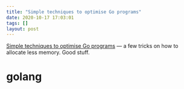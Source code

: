 ```yaml
---
title: "Simple techniques to optimise Go programs"
date: 2020-10-17 17:03:01
tags: []
layout: post
---
```


[Simple techniques to optimise Go programs](https://stephen.sh/posts/quick-go-performance-improvements) — a few tricks on how to allocate less memory. Good stuff.

# golang
